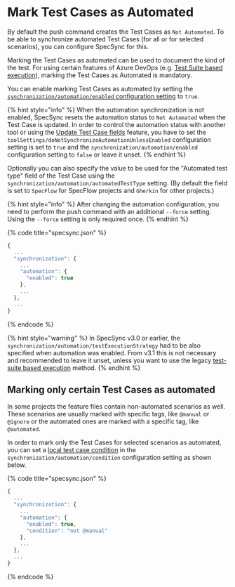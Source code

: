 # Mark Test Cases as Automated

By default the push command creates the Test Cases as `Not Automated`. To be able to synchronize automated Test Cases (for all or for selected scenarios), you can configure SpecSync for this.&#x20;

Marking the Test Cases as automated can be used to document the kind of the test. For using certain features of Azure DevOps (e.g. [Test Suite based execution](../test-result-publishing-features/support-for-azure-devops-test-plan-test-suite-based-test-execution.md)), marking the Test Cases as Automated is mandatory.

You can enable marking Test Cases as automated by setting the [`synchronization/automation/enabled` configuration setting](../../reference/configuration/configuration-synchronization/configuration-synchronization-automation.md) to `true`.

{% hint style="info" %}
When the automation synchronization is not enabled, SpecSync resets the automation status to `Not Automated` when the Test Case is updated. In order to control the automation status with another tool or using the [Update Test Case fields](update-test-case-fields.md#update-automation-fields) feature, you have to set the `toolSettings/doNotSynchronizeAutomationUnlessEnabled` configuration setting is set to `true` and the `synchronization/automation/enabled` configuration setting to `false` or leave it unset.
{% endhint %}

Optionally you can also specify the value to be used for the "Automated test type" field of the Test Case using the `synchronization/automation/automatedTestType` setting. (By default the field is set to `SpecFlow` for SpecFlow projects and `Gherkin` for other projects.)

{% hint style="info" %}
After changing the automation configuration, you need to perform the push command with an additional `--force` setting. Using the `--force` setting is only required once.
{% endhint %}

{% code title="specsync.json" %}
```javascript
{
  ...
  "synchronization": {
    ...
    "automation": {
      "enabled": true
    },
    ...
  },
  ...
}
```
{% endcode %}

{% hint style="warning" %}
In SpecSync v3.0 or earlier, the `synchronization/automation/testExecutionStrategy` had to be also specified when automation was enabled. From v3.1 this is not necessary and recommended to leave it unset, unless you want to use the legacy [test-suite based execution](../../features/test-result-publishing-features/support-for-azure-devops-test-plan-test-suite-based-test-execution.md) method.
{% endhint %}

## Marking only certain Test Cases as automated

In some projects the feature files contain non-automated scenarios as well. These scenarios are usually marked with specific tags, like `@manual` or `@ignore` or the automated ones are marked with a specific tag, like `@automated`.&#x20;

In order to mark only the Test Cases for selected scenarios as automated, you can set a [local test case condition](../general-features/local-test-case-conditions.md) in the `synchronization/automation/condition` configuration setting as shown below.

{% code title="specsync.json" %}
```javascript
{
  ...
  "synchronization": {
    ...
    "automation": {
      "enabled": true,
      "condition": "not @manual"
    },
    ...
  },
  ...
}
```
{% endcode %}
